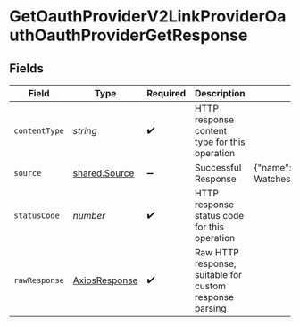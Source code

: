 # GetOauthProviderV2LinkProviderOauthOauthProviderGetResponse


## Fields

| Field                                                                                                                                                             | Type                                                                                                                                                              | Required                                                                                                                                                          | Description                                                                                                                                                       | Example                                                                                                                                                           |
| ----------------------------------------------------------------------------------------------------------------------------------------------------------------- | ----------------------------------------------------------------------------------------------------------------------------------------------------------------- | ----------------------------------------------------------------------------------------------------------------------------------------------------------------- | ----------------------------------------------------------------------------------------------------------------------------------------------------------------- | ----------------------------------------------------------------------------------------------------------------------------------------------------------------- |
| `contentType`                                                                                                                                                     | *string*                                                                                                                                                          | :heavy_check_mark:                                                                                                                                                | HTTP response content type for this operation                                                                                                                     |                                                                                                                                                                   |
| `source`                                                                                                                                                          | [shared.Source](../../../sdk/models/shared/source.md)                                                                                                             | :heavy_minus_sign:                                                                                                                                                | Successful Response                                                                                                                                               | {"name":"Garmin","slug":"hamin","logo":"https://garmin.com","description":"Garmin Watches","oauth_url":"https://garmin_aouth_url.com","auth_type":"oauth","id":1} |
| `statusCode`                                                                                                                                                      | *number*                                                                                                                                                          | :heavy_check_mark:                                                                                                                                                | HTTP response status code for this operation                                                                                                                      |                                                                                                                                                                   |
| `rawResponse`                                                                                                                                                     | [AxiosResponse](https://axios-http.com/docs/res_schema)                                                                                                           | :heavy_check_mark:                                                                                                                                                | Raw HTTP response; suitable for custom response parsing                                                                                                           |                                                                                                                                                                   |